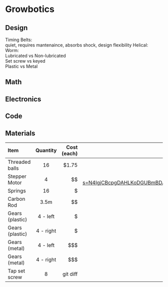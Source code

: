 # Growbotics

## Design
Timing Belts:\
quiet, requires mantenaince, absorbs shock, design flexibility
Helical:\
Worm:\
Lubricated vs Non-lubricated\
Set screw vs keyed\
Plastic vs Metal

## Math

## Electronics

## Code

## Materials
| Item         | Quantity       | Cost (each)          | Link |
| :---         |     :---:      |          ---: | ---: |
| Threaded balls   | 16     | $1.75    | https://www.mcmaster.com/62195K13/  |
| Stepper Motor     | 4       | $$     | https://www.digikey.com/en/products/detail/sanyo-denki-sanmotion-products/SH1603-5240/13533529?s=N4IgjCBcpgDAHLKoDGUBmBDANgZwKYA0IA9lANrjwDsALBALrEAOALlCAMqsBOAlgDsA5iAC%2BxAExTayEGkhY8RUhRC1YSJiDYcAIiQCuAI2z4xxALQTZ83geVlIlAKwgG4kBYBsNqHYeqAMxuoh7WTiC4rPjMzPg8IUA     |
| Springs    | 16       | $      |      |
| Carbon Rod     | 3.5m       | $$      |      |
| Gears (plastic)    | 4 - left       | $      |      |
| Gears (plastic)    | 4 - right      | $      |      |
| Gears (metal)     | 4 - left      | $$$      |      |
| Gears (metal)     | 4 - right      | $$$      |      |
| Tap set screw     | 8       | git diff      |      |
